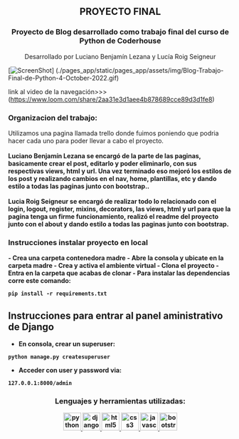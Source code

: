 <h2 align="center">PROYECTO FINAL</h2>
<h3 align="center">Proyecto de Blog desarrollado como trabajo final del curso de Python de Coderhouse</h3>

<p align="center">
Desarrollado por Luciano Benjamín Lezana y Lucía Roig Seigneur

[![ScreenShot](https://i.ibb.co/7NB7c2P/caratula-video.png)]
(./pages_app/static/pages_app/assets/img/Blog-Trabajo-Final-de-Python-4-October-2022.gif)

link al video de la navegación>>> (https://www.loom.com/share/2aa31e3d1aee4b878689cce89d3d1fe8)

</p>
<h3>Organizacion del trabajo:</h3>
<p>Utilizamos una pagina llamada trello donde fuimos poniendo que podria hacer cada uno para poder llevar a cabo el proyecto.
<br><br>
<b>Luciano Benjamín Lezana<b> se encargó de la parte de las paginas, basicamente crear el post, editarlo y poder eliminarlo, con sus respectivas views, html y url. Una vez terminado eso mejoró los estilos de los post y realizando cambios en el nav, home, plantillas, etc y dando estilo a todas las paginas junto con bootstrap..
<br><br>
<b>Lucia Roig Seigneur<b> se encargó de realizar todo lo relacionado con el login, logout, register, mixins, decorators, las views, html y url para que la pagina tenga un firme funcionamiento, realizó el readme del proyecto junto con el about y dando estilo a todas las paginas junto con bootstrap.
</p>

<h3>Instrucciones instalar proyecto en local</h3>
<p>
- Crea una carpeta contenedora madre
- Abre la consola y ubicate en la carpeta madre
- Crea y activa el ambiente virtual
- Clona el proyecto
- Entra en la carpeta que acabas de clonar
- Para instalar las dependencias corre este comando:
</p>

```
pip install -r requirements.txt
```

## Instrucciones para entrar al panel aministrativo de Django

- En consola, crear un superuser:

```
python manage.py createsuperuser
```

- Acceder con user y password via:

```
127.0.0.1:8000/admin
```

<h3 align="center">Lenguajes y herramientas utilizadas:</h3>
 <p align="center">
 <a href="https://www.python.org/doc/" target="_blank" rel="noreferrer">
<img src="https://cdn3.iconfinder.com/data/icons/logos-and-brands-adobe/512/267_Python-512.png" alt="python" width="40" height="40"/> </a>
 <a href="https://www.djangoproject.com/" target="_blank" rel="noreferrer">
<img src="https://uxwing.com/wp-content/themes/uxwing/download/brands-and-social-media/django-icon.png" alt="django" width="40" height="40"/> </a>
 <a href="https://www.w3.org/html/" target="_blank" rel="noreferrer">
<img src="https://i.ibb.co/M7WkcDY/HTML.png" alt="html5" width="40" height="40"/> </a>
<a href="https://www.w3schools.com/css/" target="_blank" rel="noreferrer">
<img src="https://i.ibb.co/1znfnp9/CSS.png" alt="css3" width="40" height="40"/> </a>
<a href="https://developer.mozilla.org/en-US/docs/Web/JavaScript" target="_blank" rel="noreferrer">
<img src="https://i.ibb.co/K5rTsj2/JS.png" alt="javascript" width="40" height="40"/> </a>
<a href="https://getbootstrap.com/docs/5.1/getting-started/introduction/" target="_blank" rel="noreferrer">
<img src="https://brandlogos.net/wp-content/uploads/2021/09/bootstrap-logo.png" alt="bootstrap" width="40" height="40"/> </a>
 </p>
